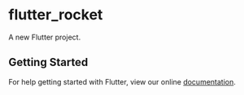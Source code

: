 # flutter_rocket

A new Flutter project.

## Getting Started

For help getting started with Flutter, view our online
[documentation](https://flutter.io/).
